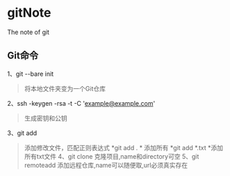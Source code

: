# gitNote
The note of git

## Git命令
1、git --bare init
> 将本地文件夹变为一个Git仓库
> 
2、ssh -keygen -rsa -t -C 'example@example.com'
> 生成密钥和公钥
>
3、git add
> 添加修改文件，匹配正则表达式
> *git add .   *    添加所有
> *git add *.txt   *添加所有txt文件
4、git clone  <name> <url> <directory>
> 克隆项目,name和directory可空
5、git remoteadd  <name>  <url>
> 添加远程仓库,name可以随便取,url必须真实存在
